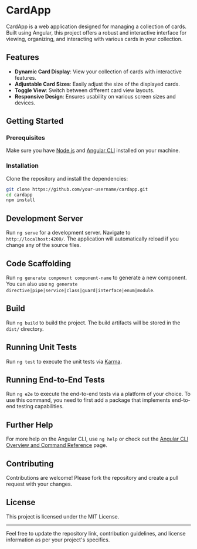 # CardApp

CardApp is a web application designed for managing a collection of cards. Built using Angular, this project offers a robust and interactive interface for viewing, organizing, and interacting with various cards in your collection.

## Features

- **Dynamic Card Display**: View your collection of cards with interactive features.
- **Adjustable Card Sizes**: Easily adjust the size of the displayed cards.
- **Toggle View**: Switch between different card view layouts.
- **Responsive Design**: Ensures usability on various screen sizes and devices.

## Getting Started

### Prerequisites

Make sure you have [Node.js](https://nodejs.org/) and [Angular CLI](https://github.com/angular/angular-cli) installed on your machine.

### Installation

Clone the repository and install the dependencies:

```bash
git clone https://github.com/your-username/cardapp.git
cd cardapp
npm install
```

## Development Server

Run `ng serve` for a development server. Navigate to `http://localhost:4200/`. The application will automatically reload if you change any of the source files.

## Code Scaffolding

Run `ng generate component component-name` to generate a new component. You can also use `ng generate directive|pipe|service|class|guard|interface|enum|module`.

## Build

Run `ng build` to build the project. The build artifacts will be stored in the `dist/` directory.

## Running Unit Tests

Run `ng test` to execute the unit tests via [Karma](https://karma-runner.github.io).

## Running End-to-End Tests

Run `ng e2e` to execute the end-to-end tests via a platform of your choice. To use this command, you need to first add a package that implements end-to-end testing capabilities.

## Further Help

For more help on the Angular CLI, use `ng help` or check out the [Angular CLI Overview and Command Reference](https://angular.io/cli) page.

## Contributing

Contributions are welcome! Please fork the repository and create a pull request with your changes.

## License

This project is licensed under the MIT License.

---

Feel free to update the repository link, contribution guidelines, and license information as per your project's specifics.
